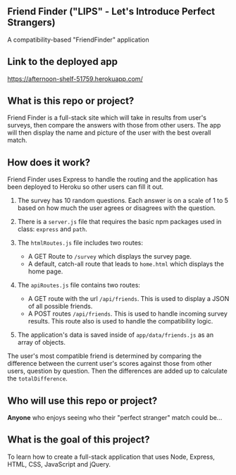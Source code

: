 ## Friend Finder ("LIPS" - Let's Introduce Perfect Strangers)
A compatibility-based "FriendFinder" application

## Link to the deployed app
https://afternoon-shelf-51759.herokuapp.com/

## What is this repo or project?
Friend Finder is a full-stack site which will take in results from user's surveys, then compare the answers with those from other users. The app will then display the name and picture of the user with the best overall match. 

## How does it work?
Friend Finder uses Express to handle the routing and the application has been deployed to Heroku so other users can fill it out.

1. The survey has 10 random questions. Each answer is on a scale of 1 to 5 based on how much the user agrees or disagrees with the question.

2. There is a `server.js` file that requires the basic npm packages used in class: `express` and `path`.

3. The `htmlRoutes.js` file includes two routes:

   * A GET Route to `/survey` which displays the survey page.
   * A default, catch-all route that leads to `home.html` which displays the home page. 

4. The `apiRoutes.js` file contains two routes:

   * A GET route with the url `/api/friends`. This is used to display a JSON of all possible friends.
   * A POST routes `/api/friends`. This is used to handle incoming survey results. This route also is used to handle the compatibility logic. 

5. The application's data is saved inside of `app/data/friends.js` as an array of objects.

The user's most compatible friend is determined by comparing the difference between the current user's scores against those from other users, question by question. Then the differences are added up to calculate the `totalDifference`.

## Who will use this repo or project?
**Anyone** who enjoys seeing who their "perfect stranger" match could be...

## What is the goal of this project?
To learn how to create a full-stack application that uses Node, Express, HTML, CSS, JavaScript and jQuery.